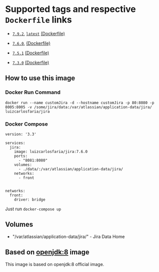 # Supported tags and respective ```Dockerfile``` links

* [```7.9.2```](https://github.com/docker-gallery/jira/tree/v.7.9.2), [```latest```](https://github.com/docker-gallery/jira) [(Dockerfile)](https://github.com/docker-gallery/jira/blob/v.7.9.2/Dockerfile)

* [```7.6.0```](https://github.com/docker-gallery/jira/tree/v.7.6.0), [(Dockerfile)](https://github.com/docker-gallery/jira/blob/v.7.6.0/Dockerfile)

* [```7.5.1```](https://github.com/docker-gallery/jira/tree/v.7.5.1)  [(Dockerfile)](https://github.com/docker-gallery/jira/blob/v.7.5.1/Dockerfile)

* [```7.3.0```](https://github.com/docker-gallery/jira/tree/v.7.3.0)  [(Dockerfile)](https://github.com/docker-gallery/jira/blob/v.7.3.0/Dockerfile)

## How to use this image

### Docker Run Command

```
docker run --name customJira -d --hostname customJira -p 80:8080 -p 8005:8005 -v /some/jira/data:/var/atlassian/application-data/jira/ luizcarlosfaria/jira
```

### Docker Compose
```
version: '3.3'

services:
  jira:
    image: luizcarlosfaria/jira:7.6.0
    ports:
      - "8081:8080"
    volumes:
      - ./data/:/var/atlassian/application-data/jira/
    networks:
      - front


networks:
  front:
    driver: bridge
```
Just run ```docker-compose up```




## Volumes
* "/var/atlassian/application-data/jira/" - Jira Data Home

## Based on [openjdk:8](https://hub.docker.com/_/openjdk/) image
This image is based on openjdk:8 official image.
